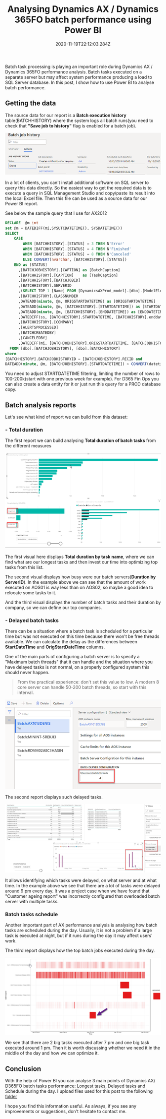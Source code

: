 ﻿---
title: "Analysing Dynamics AX / Dynamics 365FO batch performance using Power BI"
date: "2020-11-19T22:12:03.284Z"
tags: ["Performance", "PowerBI"]
path: "/performance-powerbibatch"
featuredImage: "./logo.png"
excerpt: "The blog post describes how to analyse batch tasks execution in Power BI Desktop"
---

Batch task processing is playing an important role during Dynamics AX / Dynamics 365FO performance analysis.  Batch tasks executed on a separate server but may affect system performance producing a load to SQL Server database. In this post, I show how to use Power BI to analyse batch performance. 

## Getting the data

The source data for our report is a **Batch execution history** table(BATCHHISTORY) where the system logs all batch runs(you need to check that **"Save job to history"** flag is enabled for a batch job).

 ![](BatchHistory.png)

In a lot of clients, you can't install additional software on SQL server to query this data directly. So the easiest way to get the required data is to execute a query in SQL Management Studio and copy/paste its result into the local Excel file. Then this file can be used as a source data for our Power BI report. 

See below the sample query that I use for AX2012

```sql
DECLARE  @m int
set @m = DATEDIFF(mi,SYSUTCDATETIME(), SYSDATETIME())
SELECT 
	CASE
		WHEN [BATCHHISTORY].[STATUS] = 3 THEN N'Error'
		WHEN [BATCHHISTORY].[STATUS] = 4 THEN N'Finished'
		WHEN [BATCHHISTORY].[STATUS] = 8 THEN N'Canceled'
		ELSE CONVERT(nvarchar, [BATCHHISTORY].[STATUS])
	END as [STATUS]
      ,[BATCHJOBHISTORY].[CAPTION] as [BatchCaption]
      ,[BATCHHISTORY].[CAPTION]    as [TaskCaption]
      ,[BATCHHISTORY].[BATCHJOBID]
	  ,[BATCHHISTORY].SERVERID
	  ,(SELECT TOP 1 [Name] FROM [DynamicsAXProd_model].[dbo].[ModelElement] where axid = [BATCHHISTORY].CLASSNUMBER and ElementType = 45) as ClassName
	  ,[BATCHHISTORY].CLASSNUMBER
	  ,DATEADD(minute, @m, ORIGSTARTDATETIME) as [ORIGSTARTDATETIME]
      ,DATEADD(minute, @m, [BATCHHISTORY].[STARTDATETIME]) as [STARTDATETIME]	  
      ,DATEADD(minute, @m, [BATCHHISTORY].[ENDDATETIME]) as [ENDDATETIME]
	  ,DATEDIFF(ss, [BATCHHISTORY].STARTDATETIME, [BATCHHISTORY].enddatetime) as [DurationSec]
      ,[BATCHHISTORY].[COMPANY]
      ,[ALERTSPROCESSED]
      ,[BATCHCREATEDBY]
      ,[CANCELEDBY]
	  ,DATEDIFF(mi, [BATCHJOBHISTORY].ORIGSTARTDATETIME, [BATCHJOBHISTORY].STARTDATETIME) as [StartDelayMin]
  FROM [dbo].[BATCHJOBHISTORY], [dbo].[BATCHHISTORY]
where 
[BATCHHISTORY].BATCHJOBHISTORYID = [BATCHJOBHISTORY].RECID and
DATEADD(minute, @m, [BATCHJOBHISTORY].[STARTDATETIME]) > CONVERT(datetime, '2019-08-12', 120)

```

You need to adjust STARTDATETIME filtering, limiting the number of rows to 100-200k(start with one previous week for example). For D365 Fin Ops you can also create a data entity for it or just run this query for a PROD database copy.

## Batch analysis reports 

Let's see what kind of report we can build from this dataset:

### - Total duration

The first report we can build analysing **Total duration of  batch tasks** from the different measures 

![Duration report](Report1.png)

The first visual here displays **Total duration by task name**, where we can find what are our longest tasks and then invest our time into optimizing top tasks from this list.

The second visual displays how busy were our batch servers(**Duration by ServerID**). In the example above we can see that the amount of work executed on AOS01 is way less than on AOS02, so maybe a good idea to relocate some tasks to it.  

And the third visual displays the number of batch tasks and their duration by company, so we can define our top companies.

### - Delayed batch tasks

There can be a situation where a batch task is scheduled for a particular time but was not executed on this time because there won't be free threads available. We can calculate the delay as the differences between **StartDateTime** and **OrigStartDateTime** columns.

One of the main parts of configuring a batch server is to specify a "Maximum batch threads" that it can handle and the situation where you have delayed tasks is not normal, on a properly configured system this should never happen.  

> From the practical experience: don't set this value to low. A modern 8 core server can handle 50-200 batch threads, so start with this interval.  

![Batch config](BatchConfig.png)

The second report displays such delayed tasks.

![Delayed tasks report](Report2.png)

It allows identifying which tasks were delayed, on what server and at what time. In the example above we see that there are a lot of tasks were delayed around 9 pm every day. It was a project case when we have found that "Customer ageing report" was incorrectly configured that overloaded batch server with multiple tasks.

### Batch tasks schedule

Another important part of AX performance analysis is analysing how batch tasks are scheduled during the day. Usually, it is not a problem if a large task is executed at night, but if it runs during the day it may affect users' work.

The third report displays how the top batch jobs executed during the day. 

![BatchSchedule](Report3.png)

We see that there are 2 big tasks executed after 7 pm and one big task executed around 1 pm. Then it is worth discussing whether we need it in the middle of the day and how we can optimize it.

## Conclusion

With the help of Power BI you can analyse 3 main points of Dynamics AX/ D365FO batch tasks performance: Longest tasks, Delayed tasks and Schedule during the day. I upload files used for this post to the following [folder](https://github.com/TrudAX/TRUDScripts/tree/master/Performance/Jobs/PowerBI) 

I hope you find this information useful. As always, if you see any improvements or suggestions, don't hesitate to contact me.
